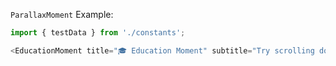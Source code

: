 `ParallaxMoment` Example:

```js
import { testData } from './constants';

<EducationMoment title="🎓 Education Moment" subtitle="Try scrolling down" data={testData} color={{background:'#78cabf', text:'#0c3e37'}} />
```
